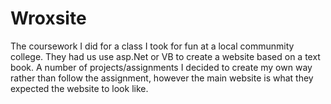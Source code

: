# Wroxsite
The coursework I did for a class I took for fun at a local communmity college. They had us use asp.Net or VB to create a website based on a text book. A number of projects/assignments I decided to create my own way rather than follow the assignment, however the main website is what they expected the website to look like.
